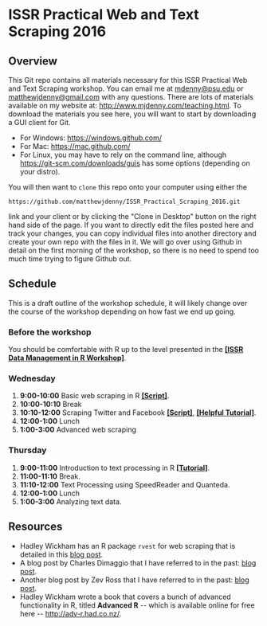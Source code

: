 # ISSR Practical Web and Text Scraping 2016

## Overview

This Git repo contains all materials necessary for this ISSR Practical Web and Text Scraping workshop. You can email me at <mdenny@psu.edu> or <matthewjdenny@gmail.com> with any questions. There are lots of materials available on my website at: <http://www.mjdenny.com/teaching.html>. To download the materials you see here, you will want to start by downloading a GUI client for Git. 

* For Windows: <https://windows.github.com/>
* For Mac: <https://mac.github.com/>
* For Linux, you may have to rely on the command line, although <https://git-scm.com/downloads/guis> has some options (depending on your distro).

You will then want to `clone` this repo onto your computer using either the 

    https://github.com/matthewjdenny/ISSR_Practical_Scraping_2016.git

link and your client or by clicking the "Clone in Desktop" button on the right hand side of the page. If you want to directly edit the files posted here and track your changes, you can copy individual files into another directory and create your own repo with the files in it.  We will go over using Github in detail on the first morning of the workshop, so there is no need to spend too much time trying to figure Github out.

## Schedule

This is a draft outline of the workshop schedule, it will likely change over the course of the workshop depending on how fast we end up going.

### Before the workshop

You should be comfortable with R up to the level presented in the [**[ISSR Data Management in R Workshop]**](https://github.com/matthewjdenny/ISSR_Data_Management_in_R_2016).  

### Wednesday

1. **9:00-10:00** Basic web scraping in R [**[Script]**](https://github.com/matthewjdenny/ISSR_Practical_Scraping_2016/blob/master/Scripts/Basic_Scraping.R). 
2. **10:00-10:10** Break
3. **10:10-12:00** Scraping Twitter and Facebook [**[Script]**](https://github.com/matthewjdenny/ISSR_Practical_Scraping_2016/blob/master/Scripts/Scraping_Twitter_and_Facebook.R), [**[Helpful Tutorial]**](https://github.com/SMAPPNYU/smappR). 
4. **12:00-1:00** Lunch
5. **1:00-3:00** Advanced web scraping

### Thursday

1. **9:00-11:00** Introduction to text processing in R [**[Tutorial]**](http://www.mjdenny.com/Text_Processing_In_R.html).  
2. **11:00-11:10** Break.
3. **11:10-12:00** Text Processing using SpeedReader and Quanteda.
4. **12:00-1:00** Lunch
5. **1:00-3:00** Analyzing text data.

## Resources

* Hadley Wickham has an R package `rvest` for web scraping that is detailed in this [blog post](https://blog.rstudio.org/2014/11/24/rvest-easy-web-scraping-with-r/).
* A blog post by Charles Dimaggio that I have referred to in the past: [blog post](http://www.columbia.edu/~cjd11/charles_dimaggio/DIRE/styled-4/styled-6/code-13/).
* Another blog post by Zev Ross that I have referred to in the past: [blog post](http://zevross.com/blog/2015/05/19/scrape-website-data-with-the-new-r-package-rvest/).
* Hadley Wickham wrote a book that covers a bunch of advanced functionality in R, titled **Advanced R** -- which is available online for free here -- <http://adv-r.had.co.nz/>.


